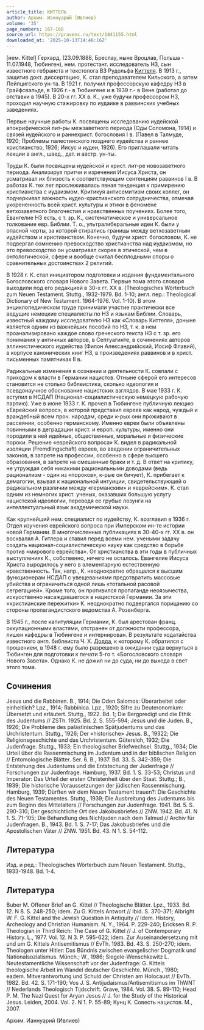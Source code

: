 ```yaml
---
article_title: КИТТЕЛЬ
author: Архим. Ианнуарий (Ивлиев)
volume: '35'
page_numbers: 167-168
source_url: https://pravenc.ru/text/1841155.html
downloaded_at: '2025-10-13T14:46:16Z'
---
```


[нем. Kittel] Герхард, (23.09.1888, Бреслау, ныне Вроцлав, Польша - 11.07.1948, Тюбинген), нем. протестант. исследователь НЗ, сын известного гебраиста и текстолога ВЗ Рудольфа [Киттеля](https://pravenc.ru/text/Киттель.html). В 1913 г., защитив докт. диссертацию, К. стал преподавателем Кильского, а затем Лейпцигского ун-та. В 1921 г. получил профессорскую кафедру НЗ в Грайфсвальде, в 1926 г.- в Тюбингене и в 1939 г.- в Вене (работал до отставки в 1945). В 20-х гг. XX в. К., уже будучи профессором НЗ, проходил научную стажировку по иудаике в раввинских учебных заведениях.

Первые научные работы К. посвящены исследованию иудейской апокрифической лит-ры межзаветного периода (Оды Соломона, 1914) и связей иудейского и раннехрист. богословия I в. (Павел в Талмуде, 1920; Проблемы палестинского позднего иудейства и раннее христианство, 1926; Иисус и иудеи, 1926). Его приглашали читать лекции в англ., швед., дат. и австр. ун-ты.

Труды К. были посвящены иудейской и христ. лит-ре новозаветного периода. Анализируя притчи и изречения Иисуса Христа, он усматривал их близость к соответствующим сентенциям раввинов I в. В работах К. тех лет прослеживалась явная тенденция к примирению христианства с иудаизмом. Критикуя антисемитизм своих коллег, он подчеркивал важность иудео-христианского сотрудничества, отмечая укорененность всей христ. культуры и этики в феномене ветхозаветного благочестия и нравственных поучениях. Более того, Евангелие НЗ есть, с т. зр. К., систематическое и универсальное толкование евр. Библии. Т. о., ультралиберальные идеи К. были у опасной черты, за которой стирались границы между ветхозаветным иудейством и христианством. Конечно, будучи христ. богословом, К. не подвергал сомнению превосходство христианства над иудаизмом, но это превосходство он усматривал скорее в этической, чем в онтологической, сфере и вообще считал бесплодными споры о сравнительных достоинствах 2 религий.

В 1928 г. К. стал инициатором подготовки и издания фундаментального Богословского словаря Нового Завета. Первые тома этого словаря выходили под его редакцией в 30-х гг. XX в. (Theologisches Wörterbuch zum Neuen Testament. Stuttg., 1932-1979. Bd. 1-10; англ. пер.: Theological Dictionary of New Testament. 1964-1976. Vol. 1-10). В этом энциклопедическом труде принимали участие практически все ведущие немецкие специалисты по НЗ и языкам Библии. Словарь, известный каждому исследователю НЗ как «Словарь Киттеля», доныне является одним из важнейших пособий по НЗ, т. к. в нем проанализировано каждое слово греческого текста НЗ с т. зр. его понимания у античных авторов, в Септуагинте, в сочинениях авторов эллинистического иудейства (Филон Александрийский, Иосиф Флавий), в корпусе канонических книг НЗ, в произведениях раввинов и в христ. письменных памятниках II в.

Радикальные изменения в сознании и деятельности К. совпали с приходом к власти в Германии нацистов. Отныне сферой его интересов становится не столько библеистика, сколько идеология и псевдонаучное обоснование нацистских взглядов. В мае 1933 г. К. вступил в НСДАП (Национал-социалистическую немецкую рабочую партию). Уже в июне 1933 г. К. прочел в Тюбингене публичную лекцию «Еврейский вопрос», в которой представил евреев как народ, чуждый и враждебный всем проч. народам, среди к-рых они проживают в рассеянии, особенно германскому. Именно евреи были объявлены повинными в деградации христ. и европ. культуры, именно они породили в ней идейные, общественные, моральные и физические пороки. Решение «еврейского вопроса» К. видел в радикальной изоляции (Fremdlingschaft) евреев, во введении ограничительных законов, в запрете на профессии, особенно в сфере высшего образования, в запрете на смешанные браки и т. д. В ответ на критику, не утруждая себя никакими рациональными доводами (ведь рационализм - один из «пороков», к-рые он бичует), К. прибегает к демагогии, взывая к национальной интуиции, свидетельствующей о радикальном различии между «германским» и «еврейским». К. стал одним из немногих христ. ученых, оказавших большую услугу нацистской идеологии, переводя ее грубые лозунги на интеллектуальный язык академической науки.

Как крупнейший нем. специалист по иудейству, К. возглавил в 1936 г. Отдел изучения еврейского вопроса при Имперском ин-те истории новой Германии. В многочисленных публикациях в 30-40-х гг. XX в. он восхвалял А. Гитлера и ставил перед всеми нем. учеными задачу создать национал-социалистическую науку как средство в борьбе против «мирового еврейства». От христианства в эти годы в публичных выступлениях К., собственно, ничего не осталось. Евангелие Иисуса Христа выродилось у него в элементарную естественную нравственность. Так, напр., К. неоднократно обращался к высшим функционерам НСДАП с увещеваниями предотвратить массовые убийства и ограничиться одной лишь «тотальной расовой сегрегацией». Кроме того, он противился пропаганде неоязычества, искусственно насаждавшегося в нацистской Германии. За эти «христианские пережитки» К. неоднократно подвергался порицанию со стороны пропагандистского ведомства А. Розенберга.

В 1945 г., после капитуляции Германии, К. был арестован франц. оккупационными властями, отстранен от должности профессора, лишен кафедры в Тюбингене и интернирован. В результате ходатайства известного англ. библеиста Ч. Х. [Додда](https://pravenc.ru/text/Додда.html), к которому К. обратился с прошением, в 1948 г. ему было разрешено в ожидании суда вернуться в Тюбинген для подготовки к печати 5-го т. «Богословского словаря Нового Завета». Однако К. не дожил ни до суда, ни до выхода в свет этого тома.

## Сочинения

Jesus und die Rabbinen. B., 1914; Die Oden Salomos: Überarbeitet oder einheitlich? Lpz., 1914; Rabbinica. Lpz., 1920; Sifre zu Deuteronomium: Übersetzt und erläutert. Stuttg., 1922. Bd. 1; Die Bergpredigt und die Ethik des Judentums // ZSTh. 1925. Bd. 2. S. 555-594; Jesus und die Juden. B., 1926; Die Probleme des palästinischen Spätjudentums und das Urchristentum. Stuttg., 1926; Der «historische» Jesus. B., 19322; Die Religionsgeschichte und das Urchristentum. Gütersloh, 1932; Die Judenfrage. Stuttg., 1933; Ein theologischer Briefwechsel. Stuttg., 1934; Die Urteil über die Rassenmischung im Judentum und in der biblischen Religion // Entomologische Blätter. Ser. 6. B., 1937. Bd. 33. S. 342-359; Die Entstehung des Judentums und die Entstechung der Judenfrage // Forschungen zur Judenfrage. Hamburg, 1937. Bd. 1. S. 33-53; Christus und Imperator: Das Urteil der ersten Christenheit über den Staat. Stuttg.; B., 1939; Die historische Voraussetzungen der jüdischen Rassenmischung. Hamburg, 1939; Dürften wir dem Neuen Testament trauen?: Die Geschichte des Neuen Testamentes. Stuttg., 1939; Die Ausbreitung des Judentums bis zum Beginn des Mittelalters // Forschungen zur Judenfrage. 1941. Bd. 5. S. 290-310; Der geschichtliche Ort des Jakobusbriefes // ZNW. 1942. Bd. 41. N 1. S. 71-105; Die Behandlung des Nichtjuden nach dem Talmud // Archiv für Judenfragen. B., 1943. Bd. 1. S. 7-17; Das Jakobusbriefes und die Apostolischen Väter // ZNW. 1951. Bd. 43. N 1. S. 54-112.

## Литература

Изд. и ред.: Theologisches Wörterbuch zum Neuen Testament. Stuttg., 1933-1948. Bd. 1-4.

## Литература

Buber M. Offener Brief an G. Kittel // Theologische Blätter. Lpz., 1933. Bd. 12. N 8. S. 248-250; idem. Zu G. Kittels Antwort // Ibid. S. 370-371; Albright W. F. G. Kittel and the Jewish Question in Antiquity // Idem. History, Archeology and Christian Humanism. N. Y., 1964. P. 229-240; Ericksen R. P. Theologian in Third Reich: The Case of G. Kittel // J. of Contemporary History. L., 1977. Vol. 12. N 3. P. 595-622; idem. Zur Auseinandersetzung mit und um G. Kittels Antisemitismus // EvTh. 1983. Bd. 43. S. 250-270; idem. Theologen unter Hitler: Das Bündnis zwischen evangelischer Dogmatik und Nationalsozialismus. Münch.; W., 1986; Siegele-Wenschkewitz L. Neutestamentliche Wissenschaft vor der Judenfrage: G. Kittels theologische Arbeit im Wandel deutscher Geschichte. Münch., 1980; eadem. Mitverantwortung und Schuld der Christen am Holocaust // EvTh. 1982. Bd. 42. S. 171-190; Vos J. S. Antijudaismus/Antisemitismus im ThWNT // Nederlands Theologisch Tijdschrift. Grave, 1984. Vol. 38. S. 89-110; Head P. M. The Nazi Quest for Aryan Jesus // J. for the Study of the Historical Jesus. Leiden, 2004. Vol. 2. N 1. P. 55-89; Кунц К. Совесть нацистов. М., 2007.

Архим. Ианнуарий (Ивлиев)
